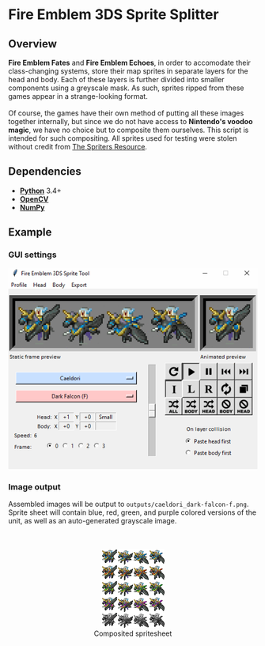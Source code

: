 # Fire Emblem 3DS Sprite Splitter

## Overview
**Fire Emblem Fates** and **Fire Emblem Echoes**, in order to accomodate their class-changing systems,
store their map sprites in separate layers for the head and body. Each of these layers is further
divided into smaller components using a greyscale mask. As such, sprites ripped from these games appear
in a strange-looking format.
<br><br>
Of course, the games have their own method of putting all these images together internally, but since we
do not have access to **Nintendo's voodoo magic**, we have no choice but to composite them ourselves.
This script is intended for such compositing. All sprites used for testing were stolen without credit
from [The Spriters Resource](https://www.spriters-resource.com/3ds/fireemblemfates/).


## Dependencies
* **[Python](https://www.python.org/)** 3.4+
* **[OpenCV](https://opencv.org/)**
* **[NumPy](http://www.numpy.org/)**


## Example
### GUI settings
<p align="center">
<img src="examples/preview.gif" alt="preview"><br>
</p>

### Image output
Assembled images will be output to `outputs/caeldori_dark-falcon-f.png`. Sprite sheet will contain blue, red, green, and purple colored versions of the unit, as well as an auto-generated grayscale image.<br><br><br>
<p align="center">
<img src="examples/output1.png" alt="output-1"><br>
  Composited spritesheet<br><br>
